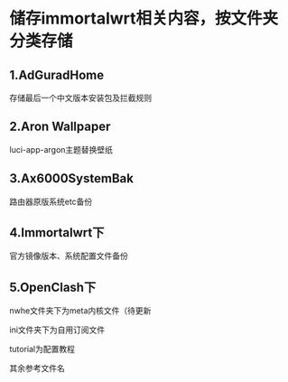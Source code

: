 # 储存immortalwrt相关内容，按文件夹分类存储

## 1.AdGuradHome
存储最后一个中文版本安装包及拦截规则

## 2.Aron Wallpaper
luci-app-argon主题替换壁纸

## 3.Ax6000SystemBak
路由器原版系统etc备份

## 4.Immortalwrt下
官方镜像版本、系统配置文件备份

## 5.OpenClash下

nwhe文件夹下为meta内核文件（待更新

ini文件夹下为自用订阅文件

tutorial为配置教程

其余参考文件名